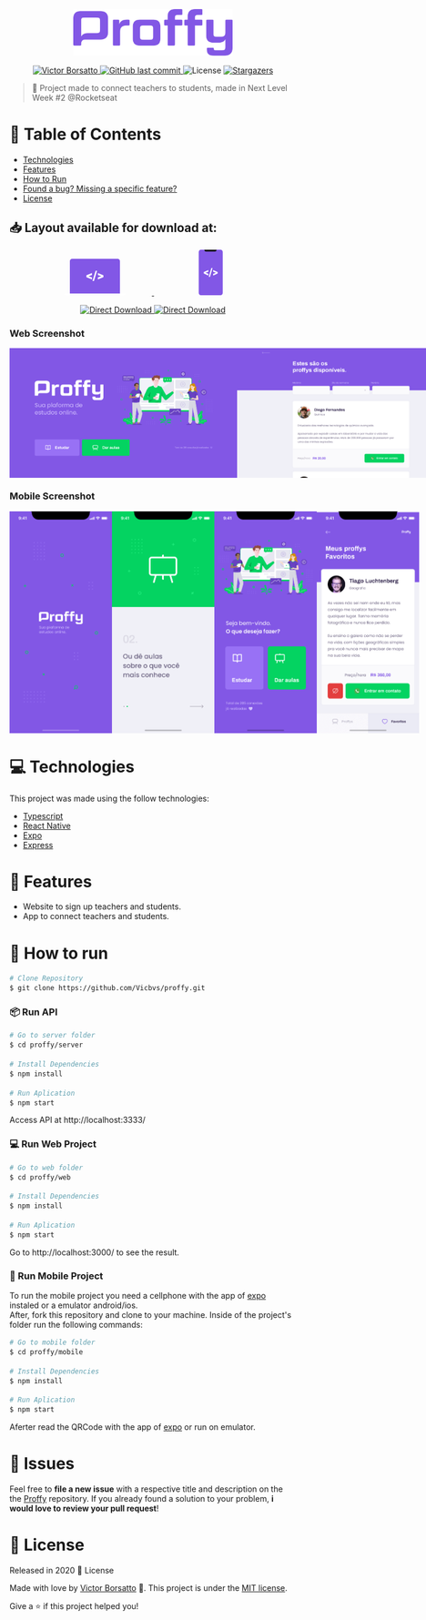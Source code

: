 <p align="center">
   <img src="https://github.com/Vicbvs/proffy/blob/master/.github/logo.png" alt="Proffy" width="280"/>
</p>

<p align="center">	
<a href="https://www.linkedin.com/in/victor-borsatto/">
  <img alt="Victor Borsatto" src="https://img.shields.io/badge/-VictorBorsatto-8257E5?style=flat-square&logo=Linkedin&logoColor=white" />
  </a>
  <!-- <img alt="Repository size" src="https://img.shields.io/github/repo-size/Vicbvs/proffy?color=774DD6"> -->

  <a href="https://github.com/Vicbvs/proffy/commits/master">
    <img alt="GitHub last commit" src="https://img.shields.io/github/last-commit/Vicbvs/proffy?color=774DD6">
  </a> 
  <img alt="License" src="https://img.shields.io/badge/license-MIT-8257E5">
   <a href="https://github.com/Vicbvs/proffy/stargazers">
    <img alt="Stargazers" src="https://img.shields.io/github/stars/Vicbvs/proffy?color=8257E5&logo=github">
  </a>
</p>

> :rocket: Project made to connect teachers to students, made in Next Level Week #2 @Rocketseat

# :pushpin: Table of Contents

- [Technologies](#computer-technologies)
- [Features](#rocket-features)
- [How to Run](#construction_worker-how-to-run)
- [Found a bug? Missing a specific feature?](#bug-issues)
- [License](#closed_book-license)
<!-- - [Contributing](#tada-contributing) -->

<h2 align="left"> 📥 Layout available for download at: </h2>
<p align="center">
    <a title="Ir para Figma Web" alt="Ir para Figma Web" href="https://www.figma.com/file/GHGS126t7WYjnPZdRKChJF/Proffy-Web/duplicate">
        <svg width="200" height="64" viewBox="0 0 106 64" fill="none"><path d="M97 61V4.207a4.32 4.32 0 00-1.172-2.975A3.903 3.903 0 0093 0H13c-1.06 0-2.078.443-2.828 1.232A4.32 4.32 0 009 4.207V61h88z" fill="#8257E6"></path><path d="M0 61h106v1.5c0 .398-.385.78-1.071 1.06-.685.282-1.615.44-2.584.44H3.655c-.97 0-1.899-.158-2.584-.44C.385 63.28 0 62.899 0 62.5V61zM41.733 30.643l6.06 2.095v3.495L38 32.135v-3.029l9.793-4.098v3.483l-6.06 2.152zM51.383 39h-2.648l5.506-18H56.9l-5.517 18zM64.289 30.61l-6.027-2.107v-3.484L68 29.118v3.028l-9.738 4.099V32.76l6.027-2.152z" fill="#fff"></path></svg>
    </a>
   <a title="Ir para Figma Mobile" alt="Ir para Figma Mobile" href="https://www.figma.com/file/e33KvgUpFdunXxJjHnK7CG/Proffy-Mobile/duplicate">
       <svg width="200" height="80" viewBox="0 0 43 80" fill="none"><path d="M38.384 80H3.838C1.718 80 0 78.115 0 75.79V4.21C0 1.886 1.718 0 3.838 0h34.546c2.12 0 3.838 1.885 3.838 4.21v71.58c0 2.325-1.718 4.21-3.838 4.21z" fill="#8257E6"></path><path d="M10 0h21.273v.273a3 3 0 01-3 3H13a3 3 0 01-3-3V0z" fill="#121214"></path><path d="M11.93 40.556l4.938 1.81v3.02l-7.98-3.541v-2.617l7.98-3.542v3.01l-4.937 1.86zM19.793 47.778h-2.157l4.486-15.556h2.166l-4.495 15.556zM30.31 40.526l-4.911-1.82v-3.01l7.934 3.541v2.618L25.4 45.397v-3.011l4.91-1.86z" fill="#fff"></path></svg>
    </a>
</p>
<p align="center">
    <a title="Download .fig Web" href="https://s3.us-west-2.amazonaws.com/secure.notion-static.com/17c8198d-4e67-4838-b18b-440cd2fdf37e/Proffy_Web.fig?X-Amz-Algorithm=AWS4-HMAC-SHA256&X-Amz-Credential=AKIAT73L2G45O3KS52Y5%2F20200804%2Fus-west-2%2Fs3%2Faws4_request&X-Amz-Date=20200804T053236Z&X-Amz-Expires=86400&X-Amz-Signature=ba4ac9b73aca8c78671e5a872403d63b58e4ad69e3fd2d50b0ca57797173906d&X-Amz-SignedHeaders=host&response-content-disposition=filename%20%3D%22Proffy_Web.fig%22">
        <img alt="Direct Download" src="https://img.shields.io/badge/Download Web-black?style=flat-square&logo=figma&logoColor=red" width="200px" />
    </a>
    <a title="Download .fig Mobile" href="https://s3.us-west-2.amazonaws.com/secure.notion-static.com/736336db-c43b-4319-ab44-594da9fb6cd0/Proffy_Mobile.fig?X-Amz-Algorithm=AWS4-HMAC-SHA256&X-Amz-Credential=AKIAT73L2G45O3KS52Y5%2F20200804%2Fus-west-2%2Fs3%2Faws4_request&X-Amz-Date=20200804T053403Z&X-Amz-Expires=86400&X-Amz-Signature=01373fafe79f7e8ab5377c5f097e0268631e4a933cb1733dd8138e1bf66a8b09&X-Amz-SignedHeaders=host&response-content-disposition=filename%20%3D%22Proffy_Mobile.fig%22">
        <img alt="Direct Download" src="https://img.shields.io/badge/Download Mobile-black?style=flat-square&logo=figma&logoColor=red" width="215px"/>
    </a>
</p>

### Web Screenshot

<div style="display: flex; flex-direction: 'row'; align-items: 'center';">
   <img src="https://github.com/Vicbvs/proffy/blob/master/.github/web-landing.png" width="400px">
   <img src="https://github.com/Vicbvs/proffy/blob/master/.github/web-list.png" width="400px">
</div>

### Mobile Screenshot

<div style="display: flex; flex-direction: 'row';">
   <img src="https://github.com/Vicbvs/proffy/blob/master/.github/mobile-splash.png" width="180">
   <img src="https://github.com/Vicbvs/proffy/blob/master/.github/mobile-onboarding.png" width="180">
   <img src="https://github.com/Vicbvs/proffy/blob/master/.github/mobile-home.png" width="180">
   <img src="https://github.com/Vicbvs/proffy/blob/master/.github/mobile-favoritos.png" width="180">
</div>

# :computer: Technologies

This project was made using the follow technologies:

<ul>
  <li><a href="https://www.typescriptlang.org/">Typescript</a></li>
  <li><a href="https://reactnative.dev/">React Native</a></li>
  <li><a href="https://expo.io/">Expo</a></li>
  <li><a href="https://expressjs.com/en/api.html#express">Express</a></li>
</ul>

# :rocket: Features

- Website to sign up teachers and students.
- App to connect teachers and students.

# :construction_worker: How to run

```bash
# Clone Repository
$ git clone https://github.com/Vicbvs/proffy.git
```

### 📦 Run API

```bash
# Go to server folder
$ cd proffy/server

# Install Dependencies
$ npm install

# Run Aplication
$ npm start
```

Access API at http://localhost:3333/

### 💻 Run Web Project

```bash
# Go to web folder
$ cd proffy/web

# Install Dependencies
$ npm install

# Run Aplication
$ npm start
```

Go to http://localhost:3000/ to see the result.

### 📱 Run Mobile Project

To run the mobile project you need a cellphone with the app of [expo](https://play.google.com/store/apps/details?id=host.exp.exponent) instaled or a emulator android/ios.
<br />
After, fork this repository and clone to your machine. Inside of the project's folder run the following commands:

```bash
# Go to mobile folder
$ cd proffy/mobile

# Install Dependencies
$ npm install

# Run Aplication
$ npm start
```

Aferter read the QRCode with the app of [expo](https://play.google.com/store/apps/details?id=host.exp.exponent) or run on emulator.

# :bug: Issues

Feel free to **file a new issue** with a respective title and description on the the [Proffy](https://github.com/Vicbvs/proffy/issues) repository. If you already found a solution to your problem, **i would love to review your pull request**!

<!-- # :tada: Contributing

Check out the [contributing](https://github.com/Vicbvs/proffy/blob/master/CONTRIBUTING.md) page to see the best places to file issues, start discussions and begin contributing. -->

# :closed_book: License

Released in 2020 :closed_book: License

Made with love by [Victor Borsatto](https://github.com/Vicbvs) 🚀.
This project is under the [MIT license](https://github.com/Vicbvs/proffy/master/LICENSE).

Give a ⭐️ if this project helped you!
